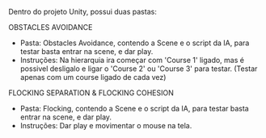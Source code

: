 Dentro do projeto Unity, possui duas pastas:

OBSTACLES AVOIDANCE
- Pasta: Obstacles Avoidance, contendo a Scene e o script da IA, para testar basta entrar na scene, e dar play.
- Instruções: Na hierarquia ira começar com 'Course 1' ligado, mas é possivel desligalo e ligar o 'Course 2' ou 'Course 3' para testar. (Testar apenas com um course ligado de cada vez)

FLOCKING SEPARATION & FLOCKING COHESION
- Pasta: Flocking, contendo a Scene e o script da IA, para testar basta entrar na scene, e dar play.
- Instruções: Dar play e movimentar o mouse na tela. 
